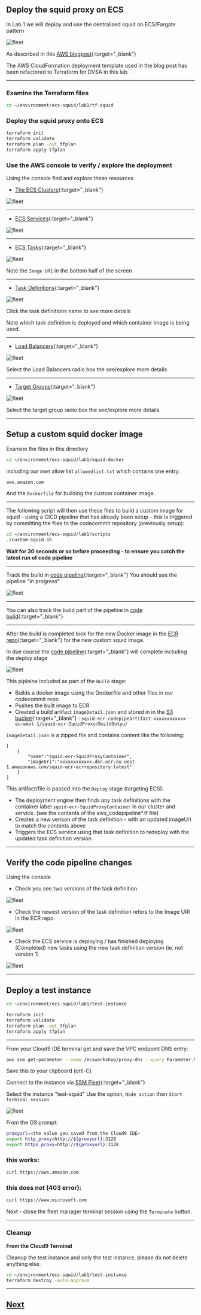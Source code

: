 ## Deploy the squid proxy on ECS

In Lab 1 we will deploy and use the centralised squid on ECS/Fargate pattern 

![fleet](./static/images/proxy-blog.png)

As described in this [AWS blogpost](https://aws.amazon.com/blogs/networking-and-content-delivery/providing-controlled-internet-access-through-centralised-proxy-servers-using-aws-fargate-and-privatelink/){:target="_blank"}


The AWS CloudFormation deployment template used in the blog post has been refactored to Terraform for DVSA in this lab.

----

### Examine the Terraform files

```bash
cd ~/environment/ecs-squid/lab1/tf-squid
```

### Deploy the squid proxy onto ECS

```bash
terraform init
terraform validate
terraform plan -out tfplan
terraform apply tfplan

```

### Use the AWS console to verify / explore the deployment

Using the console find and explore these resources

* [The ECS Clusters](https://eu-west-1.console.aws.amazon.com/ecs/v2/clusters){:target="_blank"}

![fleet](./static/images/ecs1.png)


----


* [ECS Services](https://eu-west-1.console.aws.amazon.com/ecs/v2/clusters/squid-ecr-ECSCluster/services?region=eu-west-1){:target="_blank"}


![fleet](./static/images/ecs2.png)


-----


* [ECS Tasks](https://eu-west-1.console.aws.amazon.com/ecs/v2/clusters/squid-ecr-ECSCluster/tasks?region=eu-west-1){:target="_blank"}

![fleet](./static/images/ecs3.png)

Note the `Image URI` in the bottom half of the screen


------

* [Task Definitions](https://eu-west-1.console.aws.amazon.com/ecs/v2/task-definitions?region=eu-west-1){:target="_blank"}

![fleet](./static/images/ecs4.png)

Click the task definitions name to see more details

Note which task definition is deployed and which container image is being used.

----

* [Load Balancers](https://eu-west-1.console.aws.amazon.com/ec2/home?region=eu-west-1#LoadBalancers:){:target="_blank"}

![fleet](./static/images/ecs5.png)

Select the Load Balancers radio box the see/explore more details

----

* [Target Groups](https://eu-west-1.console.aws.amazon.com/ec2/home?region=eu-west-1#TargetGroups:){:target="_blank"}


![fleet](./static/images/ecs6.png)

Select the target group radio box the see/explore more details

-------


## Setup a custom squid docker image


Examine the files in this directory

```bash
cd ~/environment/ecs-squid/lab1/squid-docker
```

including our own allow list `allowedlist.txt` which contains one entry:

```
aws.amazon.com
```

And the `Dockerfile` for building the custom container image.


----


The following script will then use these files to build a custom image for squid - using a CICD pipeline that has already been setup - this is triggered by committing the files to the codecommit repository (previously setup):


```bash
cd ~/environment/ecs-squid/lab1/scripts
./custom-squid.sh
```

**Wait for 30 seconds or so before proceeding - to ensure you catch the latest run of code pipeline**

----

Track the build in [code pipeline](https://eu-west-1.console.aws.amazon.com/codesuite/codepipeline/pipelines?region=eu-west-1){:target="_blank"}  You should see the pipeline "in progress"


![fleet](./static/images/pipe1.png)




----

You can also track the build part of the pipeline in [code build](https://eu-west-1.console.aws.amazon.com/codesuite/codebuild/projects?region=eu-west-1){:target="_blank"}

----


After the build is completed look for the new Docker image in the [ECR repo](https://eu-west-1.console.aws.amazon.com/ecr/repositories?region=eu-west-1){:target="_blank"} for the new custom squid image.



In due course the [code pipeline](https://eu-west-1.console.aws.amazon.com/codesuite/codebuild/projects?region=eu-west-1){:target="_blank"} will complete including the deploy stage


![fleet](./static/images/deployed.png)


This pipleine included as part of the `Build` stage:

* Builds a docker image using the Dockerfile and other files in our codecommit repo
* Pushes the built image to ECR
* Created a build artifact `imageDetail.json` and stored in in the [S3 bucket](https://s3.console.aws.amazon.com/s3/home?region=eu-west-1#){:target="_blank"}  : `squid-ecr-codepipeartifact-xxxxxxxxxxxx-eu-west-1/squid-ecr-SquidProxy/BuildOutpu/`

`imageDetail.json` is a zipped file and contains content like the following:

```
[
    {   
        "name":"squid-ecr-SquidProxyContainer",
        "imageUri":"xxxxxxxxxxxx.dkr.ecr.eu-west-1.amazonaws.com/squid-ecr-ecrrepository:latest"
    }
]
```

This artifact/file is passed into the `Deploy` stage (targeting ECS):

* The deployment engine then finds any task definitions with the container label `squid-ecr-SquidProxyContainer` in our cluster and service. (see the contents of the aws_codepipeline*.tf file)
* Creates a new verison of the task definition - with an updated imageUri to match the contents above
* Triggers the ECS service using that task definition to redeploy with the updated task definition version

-------

## Verify the code pipeline changes

Using the console

* Check you see two versions of the task definition

![fleet](./static/images/2tasks.png)


* Check the newest version of the task definition refers to the Image URI in the ECR repo.


![fleet](./static/images/taskdef.png)

* Check the ECS service is deploying / has finished deploying (Completed) new tasks using the new task definition version (ie. not version 1)

![fleet](./static/images/redeploy.png)



-------


## Deploy a test instance


```bash
cd ~/environment/ecs-squid/lab1/test-instance
```

```bash
terraform init
terraform validate
terraform plan -out tfplan
terraform apply tfplan

```

----------

From your Cloud9 IDE terminal get and save the VPC endpoint DNS entry:

```bash
aws ssm get-parameter --name /ecsworkshop/proxy-dns --query Parameter.Value --output text
```

Save this to your clipboard (crtl-C)

Connect to the instance via [SSM Fleet](https://eu-west-1.console.aws.amazon.com/systems-manager/managed-instances?region=eu-west-1){:target="_blank"}

Select the instance "test-squid"
Use the option, `Node action` then `Start terminal session`


![fleet](./static/images/Fleet-Mgr.png)

From the OS prompt:

```bash
proxyurl=<the value you saved from the Cloud9 IDE>
export http_proxy=http://${proxyurl}:3128
export https_proxy=http://${proxyurl}:3128
```


### this works:

```bash
curl https://aws.amazon.com
```

### this does not (403 error):

```bash
curl https://www.microsoft.com
```

Next - close the fleet manager terminal session using the `Terminate` button.

-------


### Cleanup


**From the Cloud9 Terminal**

Cleanup the test instance and only the test instance, please do not delete anything else.

```bash
cd ~/environment/ecs-squid/lab1/test-instance
terraform destroy -auto-approve
```


----

## [Next](./LAB-2.md)








